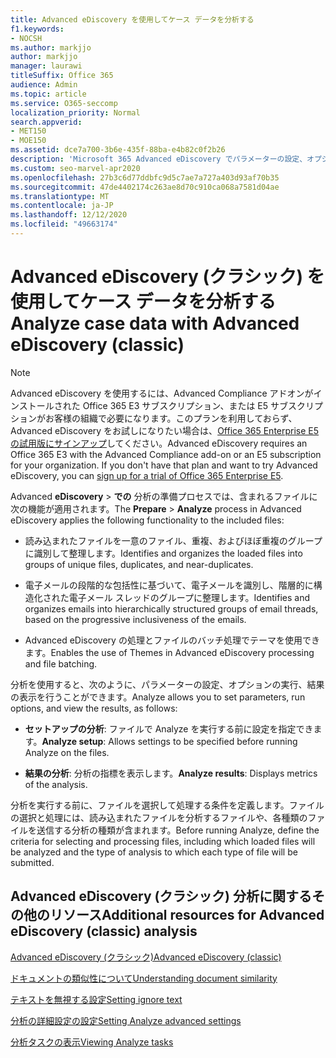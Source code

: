 ```yaml
---
title: Advanced eDiscovery を使用してケース データを分析する
f1.keywords:
- NOCSH
ms.author: markjjo
author: markjjo
manager: laurawi
titleSuffix: Office 365
audience: Admin
ms.topic: article
ms.service: O365-seccomp
localization_priority: Normal
search.appverid:
- MET150
- MOE150
ms.assetid: dce7a700-3b6e-435f-88ba-e4b82c0f2b26
description: 'Microsoft 365 Advanced eDiscovery でパラメーターの設定、オプションの実行、結果の表示を行う分析プロセスの概要について説明します。 '
ms.custom: seo-marvel-apr2020
ms.openlocfilehash: 27b3c6d77ddbfc9d5c7ae7a727a403d93af70b35
ms.sourcegitcommit: 47de4402174c263ae8d70c910ca068a7581d04ae
ms.translationtype: MT
ms.contentlocale: ja-JP
ms.lasthandoff: 12/12/2020
ms.locfileid: "49663174"
---
```

# <a name="analyze-case-data-with-advanced-ediscovery-classic"></a><span data-ttu-id="156b5-103">Advanced eDiscovery (クラシック) を使用してケース データを分析する</span><span class="sxs-lookup"><span data-stu-id="156b5-103">Analyze case data with Advanced eDiscovery (classic)</span></span>

> [!NOTE]
> <span data-ttu-id="156b5-p101">Advanced eDiscovery を使用するには、Advanced Compliance アドオンがインストールされた Office 365 E3 サブスクリプション、または E5 サブスクリプションがお客様の組織で必要になります。このプランを利用しておらず、Advanced eDiscovery をお試しになりたい場合は、[Office 365 Enterprise E5 の試用版にサインアップ](https://go.microsoft.com/fwlink/p/?LinkID=698279)してください。</span><span class="sxs-lookup"><span data-stu-id="156b5-p101">Advanced eDiscovery requires an Office 365 E3 with the Advanced Compliance add-on or an E5 subscription for your organization. If you don't have that plan and want to try Advanced eDiscovery, you can [sign up for a trial of Office 365 Enterprise E5](https://go.microsoft.com/fwlink/p/?LinkID=698279).</span></span> 
  
<span data-ttu-id="156b5-106">Advanced **eDiscovery** \> **での** 分析の準備プロセスでは、含まれるファイルに次の機能が適用されます。</span><span class="sxs-lookup"><span data-stu-id="156b5-106">The **Prepare** \> **Analyze** process in Advanced eDiscovery applies the following functionality to the included files:</span></span> 
  
- <span data-ttu-id="156b5-107">読み込まれたファイルを一意のファイル、重複、およびほぼ重複のグループに識別して整理します。</span><span class="sxs-lookup"><span data-stu-id="156b5-107">Identifies and organizes the loaded files into groups of unique files, duplicates, and near-duplicates.</span></span>
    
- <span data-ttu-id="156b5-108">電子メールの段階的な包括性に基づいて、電子メールを識別し、階層的に構造化された電子メール スレッドのグループに整理します。</span><span class="sxs-lookup"><span data-stu-id="156b5-108">Identifies and organizes emails into hierarchically structured groups of email threads, based on the progressive inclusiveness of the emails.</span></span>
    
- <span data-ttu-id="156b5-109">Advanced eDiscovery の処理とファイルのバッチ処理でテーマを使用できます。</span><span class="sxs-lookup"><span data-stu-id="156b5-109">Enables the use of Themes in Advanced eDiscovery processing and file batching.</span></span>
    
 <span data-ttu-id="156b5-110">分析を使用すると、次のように、パラメーターの設定、オプションの実行、結果の表示を行うことができます。</span><span class="sxs-lookup"><span data-stu-id="156b5-110">Analyze allows you to set parameters, run options, and view the results, as follows:</span></span> 
  
- <span data-ttu-id="156b5-111">**セットアップの分析**: ファイルで Analyze を実行する前に設定を指定できます。</span><span class="sxs-lookup"><span data-stu-id="156b5-111">**Analyze setup**: Allows settings to be specified before running Analyze on the files.</span></span>
    
- <span data-ttu-id="156b5-112">**結果の分析**: 分析の指標を表示します。</span><span class="sxs-lookup"><span data-stu-id="156b5-112">**Analyze results**: Displays metrics of the analysis.</span></span> 
    
<span data-ttu-id="156b5-113">分析を実行する前に、ファイルを選択して処理する条件を定義します。ファイルの選択と処理には、読み込まれたファイルを分析するファイルや、各種類のファイルを送信する分析の種類が含まれます。</span><span class="sxs-lookup"><span data-stu-id="156b5-113">Before running Analyze, define the criteria for selecting and processing files, including which loaded files will be analyzed and the type of analysis to which each type of file will be submitted.</span></span> 
  
## <a name="additional-resources-for-advanced-ediscovery-classic-analysis"></a><span data-ttu-id="156b5-114">Advanced eDiscovery (クラシック) 分析に関するその他のリソース</span><span class="sxs-lookup"><span data-stu-id="156b5-114">Additional resources for Advanced eDiscovery (classic) analysis</span></span>

[<span data-ttu-id="156b5-115">Advanced eDiscovery (クラシック)</span><span class="sxs-lookup"><span data-stu-id="156b5-115">Advanced eDiscovery (classic)</span></span>](office-365-advanced-ediscovery.md)
  
[<span data-ttu-id="156b5-116">ドキュメントの類似性について</span><span class="sxs-lookup"><span data-stu-id="156b5-116">Understanding document similarity</span></span>](understand-document-similarity-in-advanced-ediscovery.md)
  
[<span data-ttu-id="156b5-117">テキストを無視する設定</span><span class="sxs-lookup"><span data-stu-id="156b5-117">Setting ignore text</span></span>](set-ignore-text-in-advanced-ediscovery.md)
  
[<span data-ttu-id="156b5-118">分析の詳細設定の設定</span><span class="sxs-lookup"><span data-stu-id="156b5-118">Setting Analyze advanced settings</span></span>](set-analyze-advanced-settings-in-advanced-ediscovery.md)
  
[<span data-ttu-id="156b5-119">分析タスクの表示</span><span class="sxs-lookup"><span data-stu-id="156b5-119">Viewing Analyze tasks</span></span>](view-analyze-results-in-advanced-ediscovery.md)

